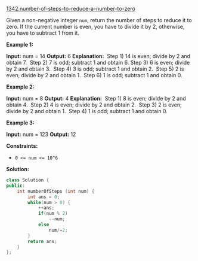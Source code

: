 [1342.number-of-steps-to-reduce-a-number-to-zero](https://leetcode.com/problems/number-of-steps-to-reduce-a-number-to-zero/)  

Given a non-negative integer `num`, return the number of steps to reduce it to zero. If the current number is even, you have to divide it by 2, otherwise, you have to subtract 1 from it.

**Example 1:**

**Input:** num = 14
**Output:** 6
**Explanation:** 
Step 1) 14 is even; divide by 2 and obtain 7. 
Step 2) 7 is odd; subtract 1 and obtain 6.
Step 3) 6 is even; divide by 2 and obtain 3. 
Step 4) 3 is odd; subtract 1 and obtain 2. 
Step 5) 2 is even; divide by 2 and obtain 1. 
Step 6) 1 is odd; subtract 1 and obtain 0.

**Example 2:**

**Input:** num = 8
**Output:** 4
**Explanation:** 
Step 1) 8 is even; divide by 2 and obtain 4. 
Step 2) 4 is even; divide by 2 and obtain 2. 
Step 3) 2 is even; divide by 2 and obtain 1. 
Step 4) 1 is odd; subtract 1 and obtain 0.

**Example 3:**

**Input:** num = 123
**Output:** 12

**Constraints:**

*   `0 <= num <= 10^6`  



**Solution:**  

```cpp
class Solution {
public:
    int numberOfSteps (int num) {
        int ans = 0;
        while(num > 0) {
            ++ans;
            if(num % 2)
                --num;
            else
                num/=2;
        }
        return ans;
    }
};
```
      